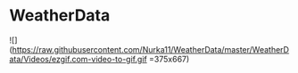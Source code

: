 # WeatherData


![](https://raw.githubusercontent.com/Nurka11/WeatherData/master/WeatherData/Videos/ezgif.com-video-to-gif.gif =375x667)
